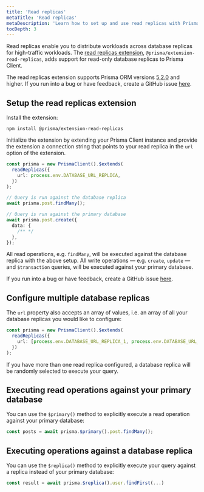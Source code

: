 ```yaml
---
title: 'Read replicas'
metaTitle: 'Read replicas'
metaDescription: 'Learn how to set up and use read replicas with Prisma Client'
tocDepth: 3
---
```


<!-- TopBlock -->

Read replicas enable you to distribute workloads across database replicas for high-traffic workloads. The [read replicas extension](https://github.com/prisma/extension-read-replicas), `@prisma/extension-read-replicas`, adds support for read-only database replicas to Prisma Client.

The read replicas extension supports Prisma ORM versions [5.2.0](https://github.com/prisma/prisma/releases/tag/5.2.0) and higher. If you run into a bug or have feedback, create a GitHub issue [here](https://github.com/prisma/extension-read-replicas/issues/new).

## Setup the read replicas extension

Install the extension:

```terminal
npm install @prisma/extension-read-replicas
```

Initialize the extension by extending your Prisma Client instance and provide the extension a connection string that points to your read replica in the `url` option of the extension.

```ts
const prisma = new PrismaClient().$extends(
  readReplicas({
    url: process.env.DATABASE_URL_REPLICA,
  })
);

// Query is run against the database replica
await prisma.post.findMany();

// Query is run against the primary database
await prisma.post.create({
  data: {
    /** */
  },
});
```

All read operations, e.g. `findMany`, will be executed against the database replica with the above setup. All write operations — e.g. `create`, `update` — and `$transaction` queries, will be executed against your primary database.

If you run into a bug or have feedback, create a GitHub issue [here](https://github.com/prisma/extension-read-replicas/issues/new).

## Configure multiple database replicas

The `url` property also accepts an array of values, i.e. an array of all your database replicas you would like to configure:

```ts
const prisma = new PrismaClient().$extends(
  readReplicas({
    url: [process.env.DATABASE_URL_REPLICA_1, process.env.DATABASE_URL_REPLICA_2],
  })
);
```

If you have more than one read replica configured, a database replica will be randomly selected to execute your query.

## Executing read operations against your primary database

You can use the `$primary()` method to explicitly execute a read operation against your primary database:

```ts
const posts = await prisma.$primary().post.findMany();
```

## Executing operations against a database replica

You can use the `$replica()` method to explicitly execute your query against a replica instead of your primary database:

```ts
const result = await prisma.$replica().user.findFirst(...)
```
